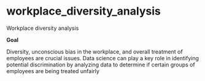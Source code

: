 # workplace_diversity_analysis
Workplace diversity analysis

**Goal**

Diversity, unconscious bias in the workplace, and overall treatment of employees are crucial issues. Data science can play a key role in identifying potential discrimination by analyzing data to determine if certain groups of employees are being treated unfairly